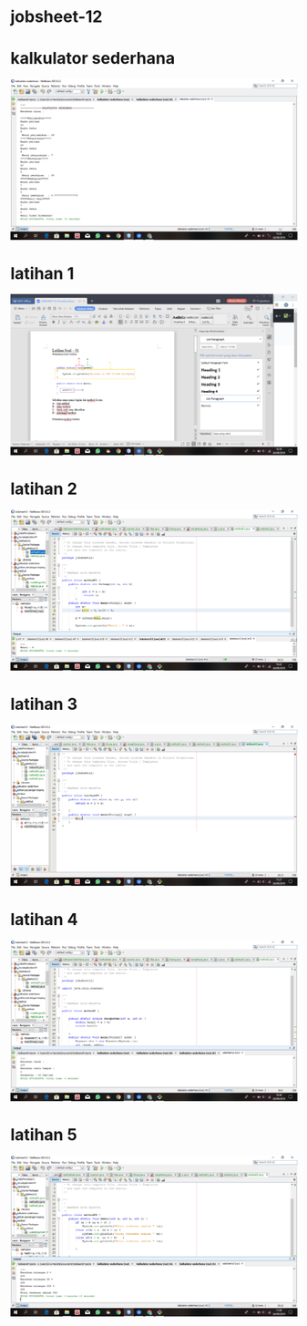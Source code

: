 # jobsheet-12
# kalkulator sederhana
![Alt Text](https://github.com/divamaretta/jobsheet-12/blob/master/Screenshot%20(211).png)
# latihan 1
![Alt Text](https://github.com/divamaretta/jobsheet-12/blob/master/Screenshot%20(215).png)
# latihan 2
![Alt Text](https://github.com/divamaretta/jobsheet-12/blob/master/Screenshot%20(216).png)
# latihan 3
![Alt Text](https://github.com/divamaretta/jobsheet-12/blob/master/Screenshot%20(222).png)
# latihan 4
![Alt Text](https://github.com/divamaretta/jobsheet-12/blob/master/Screenshot%20(218).png)
# latihan 5
![Alt Text](https://github.com/divamaretta/jobsheet-12/blob/master/Screenshot%20(220).png)

